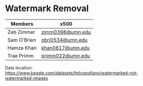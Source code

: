 # Watermark Removal

| Members | x500 |
| ------- | ---- |
| Zeb Zimmer	| zimm0398@umn.edu |
| Sam O'Brien	| obri0534@umn.edu |
| Hamza Khan	| khan0617@umn.edu |
| Trae Primm	| primm022@umn.edu |

Data location: https://www.kaggle.com/datasets/felicepollano/watermarked-not-watermarked-images
